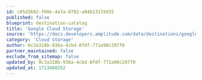 ```yaml
---
id: c05d3b92-f00e-4a7a-8702-a04b1317dd35
published: false
blueprint: destination-catalog
title: 'Google Cloud Storage'
source: 'https://docs.developers.amplitude.com/data/destinations/google-cloud-storage'
category: 'Cloud storage'
author: 0c3a318b-936a-4cbd-8fdf-771a90c297f0
partner_maintained: false
exclude_from_sitemap: false
updated_by: 0c3a318b-936a-4cbd-8fdf-771a90c297f0
updated_at: 1713480352
---
```


